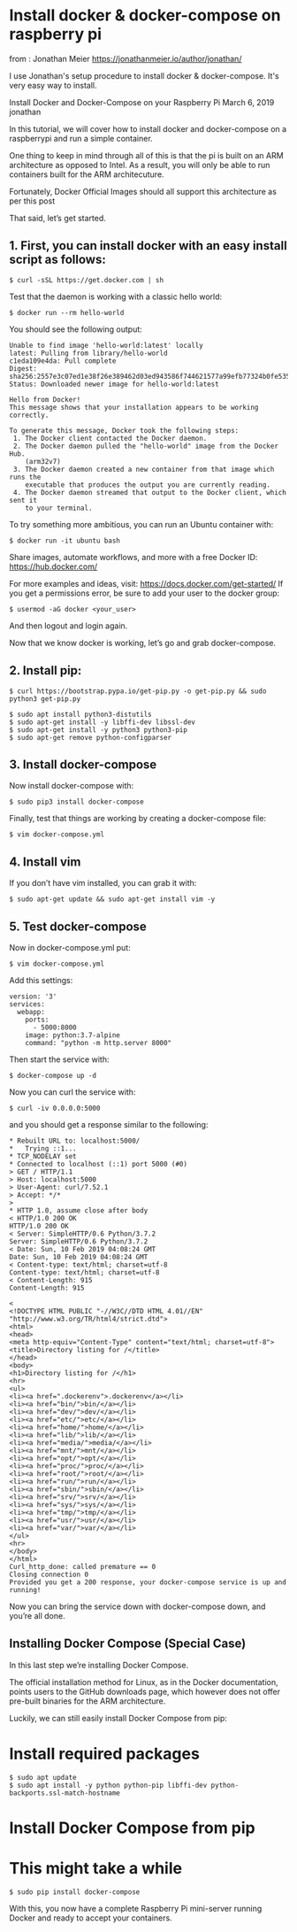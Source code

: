 # Install docker &amp; docker-compose on raspberry pi
from : Jonathan Meier https://jonathanmeier.io/author/jonathan/

I use Jonathan's setup procedure to install docker & docker-compose. 
It's very easy way to install.

Install Docker and Docker-Compose on your Raspberry Pi
March 6, 2019 jonathan

In this tutorial, we will cover how to install docker and docker-compose on a raspberrypi and run a simple container.

One thing to keep in mind through all of this is that the pi is built on an ARM architecture as opposed to Intel. As a result, you will only be able to run containers built for the ARM architecuture.

Fortunately, Docker Official Images should all support this architecture as per this post

That said, let’s get started.

## 1. First, you can install docker with an easy install script as follows:

```
$ curl -sSL https://get.docker.com | sh
```
Test that the daemon is working with a classic hello world:

```
$ docker run --rm hello-world
```
You should see the following output:

```
Unable to find image 'hello-world:latest' locally
latest: Pulling from library/hello-world
c1eda109e4da: Pull complete
Digest: sha256:2557e3c07ed1e38f26e389462d03ed943586f744621577a99efb77324b0fe535
Status: Downloaded newer image for hello-world:latest

Hello from Docker!
This message shows that your installation appears to be working correctly.

To generate this message, Docker took the following steps:
 1. The Docker client contacted the Docker daemon.
 2. The Docker daemon pulled the "hello-world" image from the Docker Hub.
    (arm32v7)
 3. The Docker daemon created a new container from that image which runs the
    executable that produces the output you are currently reading.
 4. The Docker daemon streamed that output to the Docker client, which sent it
    to your terminal.
```

To try something more ambitious, you can run an Ubuntu container with:

```
$ docker run -it ubuntu bash
```

Share images, automate workflows, and more with a free Docker ID:
 https://hub.docker.com/

For more examples and ideas, visit:
 https://docs.docker.com/get-started/
If you get a permissions error, be sure to add your user to the docker group:

```
$ usermod -aG docker <your_user>
```

And then logout and login again.

Now that we know docker is working, let’s go and grab docker-compose.

## 2. Install pip:

```
$ curl https://bootstrap.pypa.io/get-pip.py -o get-pip.py && sudo python3 get-pip.py
```

```
$ sudo apt install python3-distutils
$ sudo apt-get install -y libffi-dev libssl-dev
$ sudo apt-get install -y python3 python3-pip
$ sudo apt-get remove python-configparser
```

## 3. Install docker-compose
Now install docker-compose with:

```
$ sudo pip3 install docker-compose
```

Finally, test that things are working by creating a docker-compose file:

```
$ vim docker-compose.yml
```
## 4. Install vim
If you don’t have vim installed, you can grab it with:

```
$ sudo apt-get update && sudo apt-get install vim -y
```
## 5. Test docker-compose
Now in docker-compose.yml put:

```
$ vim docker-compose.yml
```
Add this settings:

```
version: '3'
services:
  webapp:
    ports:
      - 5000:8000
    image: python:3.7-alpine
    command: "python -m http.server 8000"
```

Then start the service with:

```
$ docker-compose up -d
```

Now you can curl the service with:
```
$ curl -iv 0.0.0.0:5000
```
and you should get a response similar to the following:

```
* Rebuilt URL to: localhost:5000/
*   Trying ::1...
* TCP_NODELAY set
* Connected to localhost (::1) port 5000 (#0)
> GET / HTTP/1.1
> Host: localhost:5000
> User-Agent: curl/7.52.1
> Accept: */*
>
* HTTP 1.0, assume close after body
< HTTP/1.0 200 OK
HTTP/1.0 200 OK
< Server: SimpleHTTP/0.6 Python/3.7.2
Server: SimpleHTTP/0.6 Python/3.7.2
< Date: Sun, 10 Feb 2019 04:08:24 GMT
Date: Sun, 10 Feb 2019 04:08:24 GMT
< Content-type: text/html; charset=utf-8
Content-type: text/html; charset=utf-8
< Content-Length: 915
Content-Length: 915

<
<!DOCTYPE HTML PUBLIC "-//W3C//DTD HTML 4.01//EN" "http://www.w3.org/TR/html4/strict.dtd">
<html>
<head>
<meta http-equiv="Content-Type" content="text/html; charset=utf-8">
<title>Directory listing for /</title>
</head>
<body>
<h1>Directory listing for /</h1>
<hr>
<ul>
<li><a href=".dockerenv">.dockerenv</a></li>
<li><a href="bin/">bin/</a></li>
<li><a href="dev/">dev/</a></li>
<li><a href="etc/">etc/</a></li>
<li><a href="home/">home/</a></li>
<li><a href="lib/">lib/</a></li>
<li><a href="media/">media/</a></li>
<li><a href="mnt/">mnt/</a></li>
<li><a href="opt/">opt/</a></li>
<li><a href="proc/">proc/</a></li>
<li><a href="root/">root/</a></li>
<li><a href="run/">run/</a></li>
<li><a href="sbin/">sbin/</a></li>
<li><a href="srv/">srv/</a></li>
<li><a href="sys/">sys/</a></li>
<li><a href="tmp/">tmp/</a></li>
<li><a href="usr/">usr/</a></li>
<li><a href="var/">var/</a></li>
</ul>
<hr>
</body>
</html>
Curl_http_done: called premature == 0
Closing connection 0
Provided you get a 200 response, your docker-compose service is up and running!
```

Now you can bring the service down with docker-compose down, and you’re all done.

## Installing Docker Compose (Special Case)
In this last step we’re installing Docker Compose.

The official installation method for Linux, as in the Docker documentation, points users to the GitHub downloads page, which however does not offer pre-built binaries for the ARM architecture.

Luckily, we can still easily install Docker Compose from pip:

# Install required packages
```
$ sudo apt update
$ sudo apt install -y python python-pip libffi-dev python-backports.ssl-match-hostname
```
# Install Docker Compose from pip
# This might take a while
```
$ sudo pip install docker-compose
```
With this, you now have a complete Raspberry Pi mini-server running Docker and ready to accept your containers.
